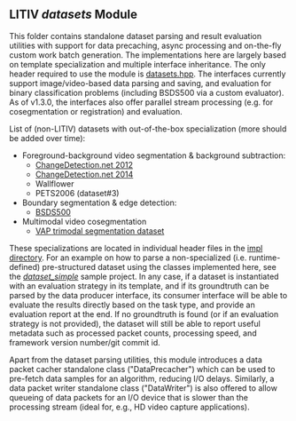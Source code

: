 LITIV *datasets* Module
-----------------------
This folder contains standalone dataset parsing and result evaluation utilities with support for data precaching, async processing and on-the-fly custom work batch generation. The implementations here are largely based on template specialization and multiple interface inheritance. The only header required to use the module is [datasets.hpp](./include/litiv/datasets.hpp). The interfaces currently support image/video-based data parsing and saving, and evaluation for binary classification problems (including BSDS500 via a custom evaluator). As of v1.3.0, the interfaces also offer parallel stream processing (e.g. for cosegmentation or registration) and evaluation.

List of (non-LITIV) datasets with out-of-the-box specialization (more should be added over time):
  - Foreground-background video segmentation & background subtraction:
    - [ChangeDetection.net 2012](http://wordpress-jodoin.dmi.usherb.ca/cdw2012)
    - [ChangeDetection.net 2014](http://wordpress-jodoin.dmi.usherb.ca/cdw2014)
    - Wallflower
    - PETS2006 (dataset#3)
  - Boundary segmentation & edge detection:
    - [BSDS500](http://www.eecs.berkeley.edu/Research/Projects/CS/vision/grouping/resources.html)
  - Multimodal video cosegmentation
    - [VAP trimodal segmentation dataset](http://www.vap.aau.dk/vap-trimodal-people-segmentation-dataset/)

These specializations are located in individual header files in the [impl directory](./include/litiv/datasets/impl/). For an example on how to parse a non-specialized (i.e. runtime-defined) pre-structured dataset using the classes implemented here, see the [*dataset_simple*](../../samples/dataset_simple/) sample project. In any case, if a dataset is instantiated with an evaluation strategy in its template, and if its groundtruth can be parsed by the data producer interface, its consumer interface will be able to evaluate the results directly based on the task type, and provide an evaluation report at the end. If no groundtruth is found (or if an evaluation strategy is not provided), the dataset will still be able to report useful metadata such as processed packet counts, processing speed, and framework version number/git commit id.

Apart from the dataset parsing utilities, this module introduces a data packet cacher standalone class ("DataPrecacher") which can be used to pre-fetch data samples for an algorithm, reducing I/O delays. Similarly, a data packet writer standalone class ("DataWriter") is also offered to allow queueing of data packets for an I/O device that is slower than the processing stream (ideal for, e.g., HD video capture applications).
